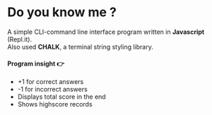 # Do you know me ?
A simple CLI-command line interface program written in **Javascript** (Repl.it).<br>
Also used **CHALK**, a terminal string styling library.<br>

#### Program insight 👉<br>
- +1 for correct answers
- -1 for incorrect answers
- Displays total score in the end
- Shows highscore records  
